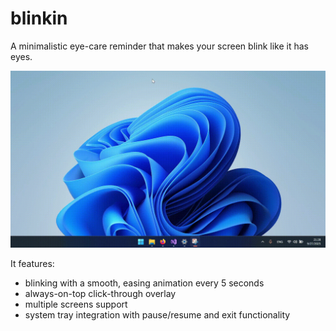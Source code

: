 # blinkin

A minimalistic eye-care reminder that makes your screen blink like it has eyes.

![Screen recording with a program demonstration](docs/demonstration.gif)

It features:
- blinking with a smooth, easing animation every 5 seconds
- always-on-top click-through overlay
- multiple screens support
- system tray integration with pause/resume and exit functionality

